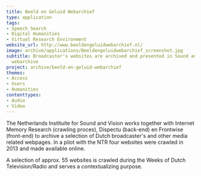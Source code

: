```yaml
---
title: Beeld en Geluid Webarchief
type: application
tags:
- Speech Search
- Digital Humanities
- Virtual Research Environment
website_url: http://www.beeldengeluidwebarchief.nl/
image: archive/applications/Beeldengeluidwebarchief_screenshot.jpg
subtitle: Broadcaster's websites are archived and presented in Sound and Visions
  webarchive
project: archive/beeld-en-geluid-webarchief
themes:
- Access
- Users
- Humanities
contenttypes:
- Audio
- Video
---
```


The Netherlands Instituite for Sound and Vision works together with Internet Memory Research (crawling proces), Dispectu (back-end) en Frontwise (front-end) to archive a selection of Dutch broadcaster's and other media related webpages. In a pilot with the NTR four websites were crawled in 2013 and made available online.

A selection of approx. 55 websites is crawled during the Weeks of Dutch Television/Radio and serves a contextualizing purpose.
